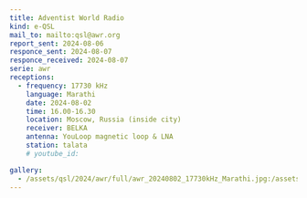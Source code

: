 ```yaml
---
title: Adventist World Radio
kind: e-QSL
mail_to: mailto:qsl@awr.org
report_sent: 2024-08-06
responce_sent: 2024-08-07
responce_received: 2024-08-07
serie: awr
receptions:
  - frequency: 17730 kHz
    language: Marathi
    date: 2024-08-02
    time: 16.00-16.30
    location: Moscow, Russia (inside city)
    receiver: BELKA
    antenna: YouLoop magnetic loop & LNA
    station: talata
    # youtube_id: 

gallery:
  - /assets/qsl/2024/awr/full/awr_20240802_17730kHz_Marathi.jpg:/assets/qsl/2024/awr/small/awr_20240802_17730kHz_Marathi.jpg
---
```

